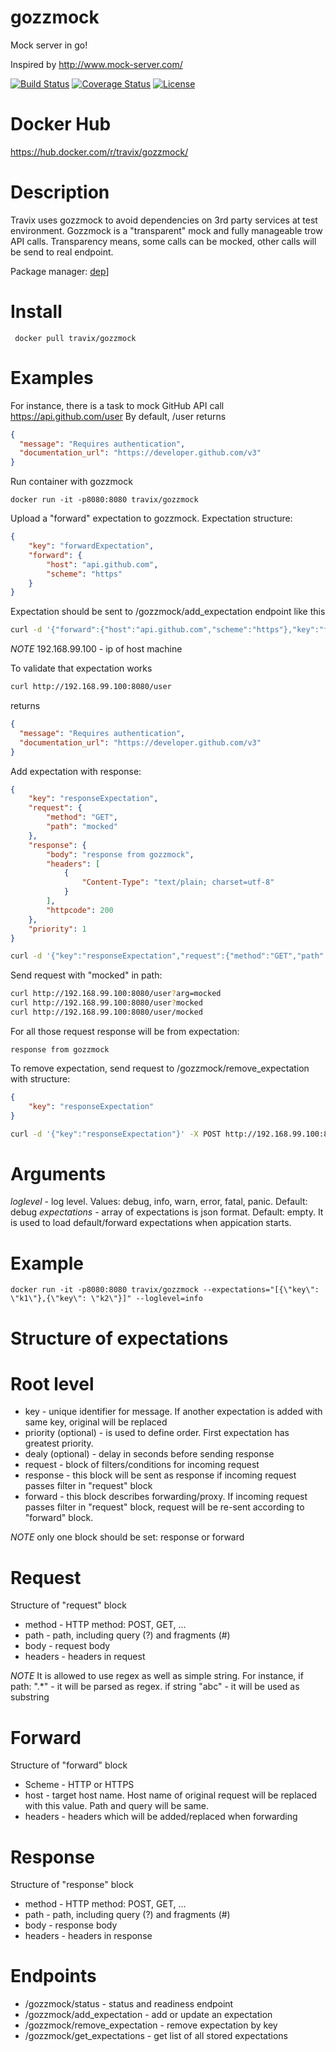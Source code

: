 # gozzmock
Mock server in go!

Inspired by http://www.mock-server.com/

[![Build Status](https://travis-ci.org/Travix-International/gozzmock.svg?branch=master)](https://travis-ci.org/Travix-International/gozzmock) [![Coverage Status](https://coveralls.io/repos/github/Travix-International/gozzmock/badge.svg?branch=master)](https://coveralls.io/github/Travix-International/gozzmock?branch=master) [![License](https://img.shields.io/github/license/Travix-International/gozzmock.svg)](https://github.com/Travix-International/gozzmock/blob/master/LICENSE)

# Docker Hub
https://hub.docker.com/r/travix/gozzmock/

# Description
Travix uses gozzmock to avoid dependencies on 3rd party services at test environment.
Gozzmock is a "transparent" mock and fully manageable trow API calls. Transparency means, some calls can be mocked, other calls will be send to real endpoint. 

Package manager: [dep](https://github.com/golang/dep)]


# Install
```
 docker pull travix/gozzmock
```

# Examples
For instance, there is a task to mock GitHub API call https://api.github.com/user
By default, /user returns
```json
{
  "message": "Requires authentication",
  "documentation_url": "https://developer.github.com/v3"
}
```
Run container with gozzmock
```
docker run -it -p8080:8080 travix/gozzmock
```

Upload a "forward" expectation to gozzmock. Expectation structure:
```json
{
    "key": "forwardExpectation",
    "forward": {
        "host": "api.github.com",
        "scheme": "https"
    }
}
```
Expectation should be sent to /gozzmock/add_expectation endpoint like this
```bash
curl -d '{"forward":{"host":"api.github.com","scheme":"https"},"key":"forwardExpectation"}' -X POST http://192.168.99.100:8080/gozzmock/add_expectation
```
*NOTE* 192.168.99.100 - ip of host machine

To validate that expectation works
```bash
curl http://192.168.99.100:8080/user
```
returns
```json
{
  "message": "Requires authentication",
  "documentation_url": "https://developer.github.com/v3"
}
```

Add expectation with response:
```json
{
    "key": "responseExpectation",
    "request": {
        "method": "GET",
        "path": "mocked"
    },
    "response": {
        "body": "response from gozzmock",
        "headers": [
            {
                "Content-Type": "text/plain; charset=utf-8"
            }
        ],
        "httpcode": 200
    },
    "priority": 1
}
```

```bash
curl -d '{"key":"responseExpectation","request":{"method":"GET","path":"mocked"},"response":{"body":"response from gozzmock","headers":[{"Content-Type":"text/plain; charset=utf-8"}],"httpcode":200},"priority":1}' -X POST http://192.168.99.100:8080/gozzmock/add_expectation
```

Send request with "mocked" in path:
```bash
curl http://192.168.99.100:8080/user?arg=mocked
curl http://192.168.99.100:8080/user?mocked
curl http://192.168.99.100:8080/user/mocked
```

For all those request response will be from expectation:
```
response from gozzmock
```

To remove expectation, send request to /gozzmock/remove_expectation with structure:
```json
{
    "key": "responseExpectation"
}
```

```bash
curl -d '{"key":"responseExpectation"}' -X POST http://192.168.99.100:8080/gozzmock/remove_expectation
```


# Arguments
*loglevel* - log level. Values: debug, info, warn, error, fatal, panic. Default: debug
*expectations* - array of expectations is json format. Default: empty. It is used to load default/forward expectations when appication starts.

# Example
```
docker run -it -p8080:8080 travix/gozzmock --expectations="[{\"key\": \"k1\"},{\"key\": \"k2\"}]" --loglevel=info
```


# Structure of expectations

# Root level 
* key - unique identifier for message. If another expectation is added with same key, original will be replaced
* priority (optional) - is used to define order. First expectation has greatest priority.
* dealy (optional) - delay in seconds before sending response
* request - block of filters/conditions for incoming request
* response - this block will be sent as response if incoming request passes filter in "request" block
* forward - this block describes forwarding/proxy. If incoming request passes filter in "request" block, request will be re-sent according to "forward" block.

*NOTE* only one block should be set: response or forward

# Request
Structure of "request" block
* method - HTTP method: POST, GET, ...
* path - path, including query (?) and fragments (#) 
* body - request body
* headers - headers in request

*NOTE* It is allowed to use regex as well as simple string.
For instance, if path: ".*" - it will be parsed as regex. if string "abc" - it will be used as substring

# Forward
Structure of "forward" block
* Scheme - HTTP or HTTPS
* host - target host name. Host name of original request will be replaced with this value. Path and query will be same.
* headers - headers which will be added/replaced when forwarding

# Response
Structure of "response" block
* method - HTTP method: POST, GET, ...
* path - path, including query (?) and fragments (#) 
* body - response body
* headers - headers in response


# Endpoints
* /gozzmock/status - status and readiness endpoint
* /gozzmock/add_expectation - add or update an expectation
* /gozzmock/remove_expectation - remove expectation by key
* /gozzmock/get_expectations - get list of all stored expectations
